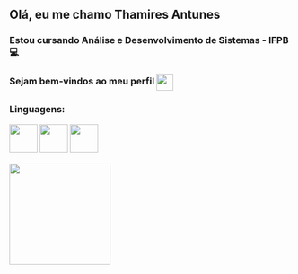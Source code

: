 ## Olá, eu me chamo Thamires Antunes
### Estou cursando Análise e Desenvolvimento de Sistemas - IFPB 💻 
### Sejam bem-vindos ao meu perfil  <img width='30' height='30' align="center" src="https://cdn.jsdelivr.net/gh/devicons/devicon/icons/github/github-original.svg" />

### Linguagens:
<div style="displey: inline">
  <img width='50' height='50' src="https://cdn.jsdelivr.net/gh/devicons/devicon/icons/c/c-original.svg" />
  <img width='50' height='50' src="https://cdn.jsdelivr.net/gh/devicons/devicon/icons/html5/html5-original-wordmark.svg" />
  <img width='50' height='50' src="https://cdn.jsdelivr.net/gh/devicons/devicon/icons/css3/css3-original-wordmark.svg" />
</div>

<br>

<div>
  <a href="https://github.com/ThamiresAntunes">
  <img height="180em" src="https://github-readme-stats.vercel.app/api?username=ThamiresAntunes&show_icons=true&theme=dracula&include_all_commits=true&count_private=true"/>
</div>
